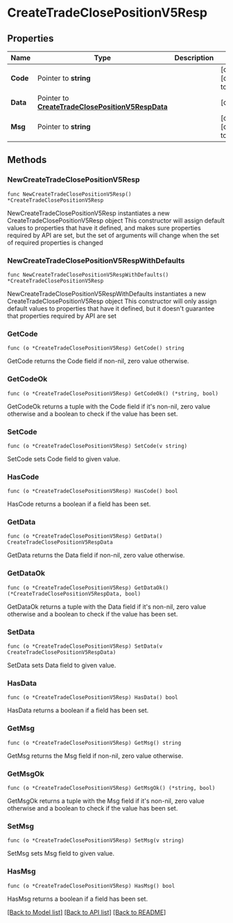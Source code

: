 # CreateTradeClosePositionV5Resp

## Properties

Name | Type | Description | Notes
------------ | ------------- | ------------- | -------------
**Code** | Pointer to **string** |  | [optional] [default to ""]
**Data** | Pointer to [**CreateTradeClosePositionV5RespData**](CreateTradeClosePositionV5RespData.md) |  | [optional] 
**Msg** | Pointer to **string** |  | [optional] [default to ""]

## Methods

### NewCreateTradeClosePositionV5Resp

`func NewCreateTradeClosePositionV5Resp() *CreateTradeClosePositionV5Resp`

NewCreateTradeClosePositionV5Resp instantiates a new CreateTradeClosePositionV5Resp object
This constructor will assign default values to properties that have it defined,
and makes sure properties required by API are set, but the set of arguments
will change when the set of required properties is changed

### NewCreateTradeClosePositionV5RespWithDefaults

`func NewCreateTradeClosePositionV5RespWithDefaults() *CreateTradeClosePositionV5Resp`

NewCreateTradeClosePositionV5RespWithDefaults instantiates a new CreateTradeClosePositionV5Resp object
This constructor will only assign default values to properties that have it defined,
but it doesn't guarantee that properties required by API are set

### GetCode

`func (o *CreateTradeClosePositionV5Resp) GetCode() string`

GetCode returns the Code field if non-nil, zero value otherwise.

### GetCodeOk

`func (o *CreateTradeClosePositionV5Resp) GetCodeOk() (*string, bool)`

GetCodeOk returns a tuple with the Code field if it's non-nil, zero value otherwise
and a boolean to check if the value has been set.

### SetCode

`func (o *CreateTradeClosePositionV5Resp) SetCode(v string)`

SetCode sets Code field to given value.

### HasCode

`func (o *CreateTradeClosePositionV5Resp) HasCode() bool`

HasCode returns a boolean if a field has been set.

### GetData

`func (o *CreateTradeClosePositionV5Resp) GetData() CreateTradeClosePositionV5RespData`

GetData returns the Data field if non-nil, zero value otherwise.

### GetDataOk

`func (o *CreateTradeClosePositionV5Resp) GetDataOk() (*CreateTradeClosePositionV5RespData, bool)`

GetDataOk returns a tuple with the Data field if it's non-nil, zero value otherwise
and a boolean to check if the value has been set.

### SetData

`func (o *CreateTradeClosePositionV5Resp) SetData(v CreateTradeClosePositionV5RespData)`

SetData sets Data field to given value.

### HasData

`func (o *CreateTradeClosePositionV5Resp) HasData() bool`

HasData returns a boolean if a field has been set.

### GetMsg

`func (o *CreateTradeClosePositionV5Resp) GetMsg() string`

GetMsg returns the Msg field if non-nil, zero value otherwise.

### GetMsgOk

`func (o *CreateTradeClosePositionV5Resp) GetMsgOk() (*string, bool)`

GetMsgOk returns a tuple with the Msg field if it's non-nil, zero value otherwise
and a boolean to check if the value has been set.

### SetMsg

`func (o *CreateTradeClosePositionV5Resp) SetMsg(v string)`

SetMsg sets Msg field to given value.

### HasMsg

`func (o *CreateTradeClosePositionV5Resp) HasMsg() bool`

HasMsg returns a boolean if a field has been set.


[[Back to Model list]](../README.md#documentation-for-models) [[Back to API list]](../README.md#documentation-for-api-endpoints) [[Back to README]](../README.md)


